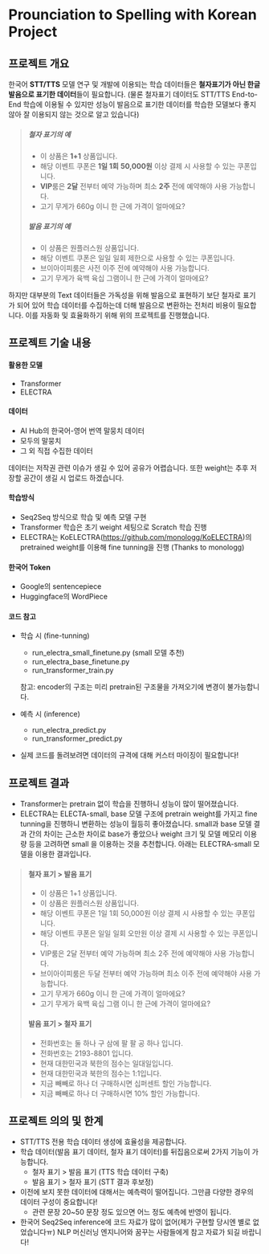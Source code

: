 # Prounciation to Spelling with Korean Project



## 프로젝트 개요

한국어 **STT/TTS** 모델 연구 및 개발에 이용되는 학습 데이터들은 **철자표기가 아닌 한글 발음으로 표기한 데이터**들이 필요합니다. (물론 철자표기 데이터도 STT/TTS End-to-End 학습에 이용될 수 있지만 성능이 발음으로 표기한 데이터를 학습한 모델보다 좋지 않아 잘 이용되지 않는 것으로 알고 있습니다)



> ##### 철자 표기의 예
>
> - 이 상품은 **1+1** 상품입니다.
> - 해당 이벤트 쿠폰은 **1일 1회** **50,000원** 이상 결제 시 사용할 수 있는 쿠폰입니다.
> - **VIP**룸은 **2달** 전부터 예약 가능하며 최소 **2주** 전에 예약해야 사용 가능합니다.
> - 고기 무게가 660g 이니 한 근에 가격이 얼마에요?
>
> 
>
> ##### 발음 표기의 예
>
> - 이 상품은 원플러스원 상품입니다.
> - 해당 이벤트 쿠폰은 일일 일회 제한으로 사용할 수 있는 쿠폰입니다.
> - 브이아이피룸은 사전 이주 전에 예약해야 사용 가능합니다.
> - 고기 무게가 육백 육십 그램이니 한 근에 가격이 얼마에요?



하지만 대부분의 Text 데이터들은 가독성을 위해 발음으로 표현하기 보단 철자로 표기가 되어 있어 학습 데이터를 수집하는데 더해 발음으로 변환하는 전처리 비용이 필요합니다. 이를 자동화 및 효율화하기 위해 위의 프로젝트를 진행했습니다.



## 프로젝트 기술 내용

#### 활용한 모델

* Transformer
* ELECTRA



#### 데이터

*  AI Hub의 한국어-영어 번역 말뭉치 데이터
* 모두의 말뭉치
* 그 외 직접 수집한 데이터

데이터는 저작권 관련 이슈가 생길 수 있어 공유가 어렵습니다.
또한 weight는 추후 저장할 공간이 생길 시 업로드 하겠습니다.



#### 학습방식

* Seq2Seq 방식으로 학습 및 예측 모델 구현 
* Transformer 학습은 초기 weight 세팅으로 Scratch 학습 진행
* ELECTRA는 KoELECTRA(https://github.com/monologg/KoELECTRA)의 pretrained weight를 이용해 fine tunning을 진행 (Thanks to monologg)



#### 한국어 Token

- Google의 sentencepiece 
- Huggingface의 WordPiece



#### 코드 참고

* 학습 시 (fine-tunning)

  - run_electra_small_finetune.py (small 모델 추천)

  * run_electra_base_finetune.py
  * run_transformer_train.py

  참고: encoder의 구조는 미리 pretrain된 구조물을 가져오기에 변경이 불가능합니다.

* 예측 시 (inference)

  * run_electra_predict.py
  * run_transformer_predict.py

* 실제 코드를 돌려보려면 데이터의 규격에 대해 커스터 마이징이 필요합니다!


## 프로젝트 결과

* Transformer는 pretrain 없이 학습을 진행하니 성능이 많이 떨어졌습니다.
* ELECTRA는 ELECTA-small, base 모델 구조에 pretrain weight를 가지고 fine tunning을 진행하니 변환하는 성능이 월등히 좋아졌습니다. small과 base 모델 결과 간의 차이는 근소한 차이로 base가 좋았으나 weight 크기 및 모델 메모리 이용량 등을 고려하면 small 을 이용하는 것을 추천합니다.
  아래는 ELECTRA-small 모델을 이용한 결과입니다.

>#### 철자 표기 > 발음 표기
>
>* 이 상품은 1+1 상품입니다. 
>  * 이 상품은 원플러스원 상품입니다.
>* 해당 이벤트 쿠폰은 1일 1회 50,000원 이상 결제 시 사용할 수 있는 쿠폰입니다.
>  * 해당 이벤트 쿠폰은 일일 일회 오만원 이상 결제 시 사용할 수 있는 쿠폰입니다.
>* VIP룸은 2달 전부터 예약 가능하며 최소 2주 전에 예약해야 사용 가능합니다.
>  * 브이아이피룸은 두달 전부터 예약 가능하며 최소 이주 전에 예약해야 사용 가능합니다.
>* 고기 무게가 660g 이니 한 근에 가격이 얼마에요?
>  * 고기 무게가 육백 육십 그램 이니 한 근에 가격이 얼마에요?
>
>
>
>#### 발음 표기  > 철자 표기
>
>- 전화번호는 둘 하나 구 삼에 팔 팔 공 하나 입니다.
>  - 전화번호는 2193-8801 입니다.
>- 현재 대한민국과 북한의 점수는 일대일입니다.
>  - 현재 대한민국과 북한의 점수는 1:1입니다.
>- 지금 빼빼로 하나 더 구매하시면 십퍼센트 할인 가능합니다.
>  - 지금 빼빼로 하나 더 구매하시면 10% 할인 가능합니다.



## 프로젝트 의의 및 한계

* STT/TTS 전용 학습 데이터 생성에 효율성을 제공합니다.
* 학습 데이터(발음 표기 데이터, 철자 표기 데이터)를 뒤집음으로써 2가지 기능이 가능합니다.
  * 철자 표기 > 발음 표기 (TTS 학습 데이터 구축)
  * 발음 표기 > 철자 표기 (STT 결과 후보정)
* 이전에 보지 못한 데이터에 대해서는 예측력이 떨어집니다. 그만큼 다양한 경우의 데이터 구성이 중요합니다!
  * 관련 문장 20~50 문장 정도 있으면 어느 정도 예측에 반영이 됩니다.
* 한국어 Seq2Seq inference에 코드 자료가 많이 없어(제가 구현할 당시엔 별로 없었습니다ㅠ) NLP 머신러닝 엔지니어와 꿈꾸는 사람들에게 참고 자료가 되길 바랍니다!